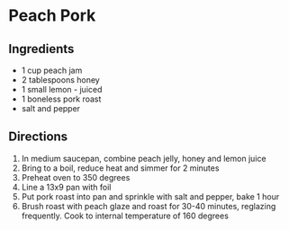 # Peach Pork
## Ingredients
- 1 cup peach jam
- 2 tablespoons honey
- 1 small lemon - juiced
- 1 boneless pork roast
- salt and pepper
## Directions
1. In medium saucepan, combine peach jelly, honey and lemon juice
2. Bring to a boil, reduce heat and simmer for 2 minutes
3. Preheat oven to 350 degrees
4. Line a 13x9 pan with foil
5. Put pork roast into pan and sprinkle with salt and pepper, bake 1 hour
6. Brush roast with peach glaze and roast for 30-40 minutes, reglazing frequently. Cook to internal temperature of 160 degrees